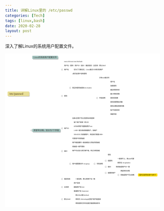 ```yaml
---
title: 详解Linux里的 /etc/passwd
categories: [Tech]
tags: [linux,bash]
date: 2020-02-28
layout: post
---
```

深入了解Linux的系统用户配置文件。

<!-- more -->

![etc_passwd](images/etc_passwd.svg)
